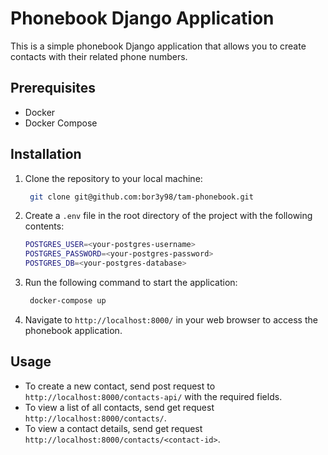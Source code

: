 # Phonebook Django Application

This is a simple phonebook Django application that allows you to create contacts with their related phone numbers.

## Prerequisites

- Docker
- Docker Compose

## Installation

1. Clone the repository to your local machine:
    ```bash
     git clone git@github.com:bor3y98/tam-phonebook.git
    ```
2. Create a `.env` file in the root directory of the project with the following contents:
    ```bash
   POSTGRES_USER=<your-postgres-username>
    POSTGRES_PASSWORD=<your-postgres-password>
    POSTGRES_DB=<your-postgres-database>
    ```
3. Run the following command to start the application:
    ```bash
     docker-compose up
    ```

4. Navigate to `http://localhost:8000/` in your web browser to access the phonebook application.

## Usage

- To create a new contact, send post request to `http://localhost:8000/contacts-api/` with the required fields.
- To view a list of all contacts, send get request `http://localhost:8000/contacts/`.
- To view a contact details, send get request `http://localhost:8000/contacts/<contact-id>`.
